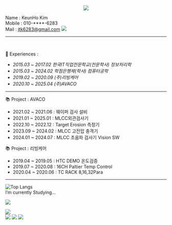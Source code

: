 
<div align="center">
  <img src="https://capsule-render.vercel.app/api?type=waving&color=auto&height=200&section=header&text=KeunHo Github&fontSize=60" />
  <br>
</div>

Name   : KeunHo Kim <br>
Mobile : 010-****-6283 <br>
Mail   : jtk6283@gmail.com <img src="https://img.shields.io/badge/Gmail-D14836?style=flat-square&logo=gmail&logoColor=white"/>  <br>

----
<br>

🥃 Experiences :
-   *2015.03 ~ 2017.02 한국IT직업전문학교(전문학사) 정보처리학* 
-   *2015.03 ~ 2024.02 학점은행제(학사) 컴퓨터공학*
-   *2019.02 ~ 2020.09 (주)리빙케어*
-   *2020.10 ~ 2025.04 (주)AVACO*

---

📚 Project : AVACO
-   2021.02 ~ 2021.06 : 웨이퍼 검사 설비
-   2021.01 ~ 2025.01 : MLCC외관검사기
-   2022.10 ~ 2022.12 : Target Erosion 측정기
-   2023.09 ~ 2024.02 : MLCC 고전압 충격기
-   2024.01 ~ 2024.07 : MLCC 초음파 검사기 Vision SW

📚 Project : 리빙케어
-   2019.04 ~ 2019.05 : HTC DEMO 온도검증
-   2019.07 ~ 2020.08 : 16CH Paltier Temp Control
-   2020.04 ~ 2020.06 : TC RACK 8,16,32Para


---
  <!-- 주석
  아이콘 포멧 = <img src="http://img.shields.io/badge/이름-색상코드?style=flat-square&logo=아이콘이름&logoColor=글자색상"/>
  -->

  ![Top Langs](https://github-readme-stats.vercel.app/api/top-langs/?username=DohanPAPA&layout=compact)
  <br>
  I’m currently Studying...
  <br>
  
  <!-- Badges -->
  <!--<img src="http://img.shields.io/badge/C-00599C?style=flat-square&logo=C&logoColor=white"/>-->                                             <!-- C -->
  <img src="https://img.shields.io/badge/C%23-239120?style=flat-square&logo=c-sharp&logoColor=white"/>                                   <!-- C# -->
  <!--<img src="https://img.shields.io/badge/Python-14354C?style=flat-square&logo=python&logoColor=white"/>-->                                  <!-- Python -->
  <img src="https://img.shields.io/badge/opencv-5C3EE8?style=flat-square&logo=opencv&logoColor=black">                                   <!-- OpenCV -->
  <br>
  <img src="https://img.shields.io/badge/Visual_Studio-5C2D91?style=for-the-badge&logo=visual%20studio&logoColor=white">                 <!-- Visual Sutio -->
  <img src="https://img.shields.io/badge/Visual_Studio_Code-0078D4?style=for-the-badge&logo=visual%20studio%20code&logoColor=white">     <!-- Visual Studio Code -->
  <img src="https://img.shields.io/badge/Notepad++-90E59A.svg?style=for-the-badge&logo=notepad%2B%2B&logoColor=black">                   <!-- NotePad++ -->


<!--![Anurag's GitHub stats](https://github-readme-stats.vercel.app/api?username=DohanPAPA&show_icons=true&theme=radical)-->




<!--
**DohanPAPA/DohanPAPA** is a ✨ _special_ ✨ repository because its `README.md` (this file) appears on your GitHub profile.

Here are some ideas to get you started:

- 🔭 I’m currently working on ...
- 🌱 I’m currently learning ...
- 👯 I’m looking to collaborate on ...
- 🤔 I’m looking for help with ...
- 💬 Ask me about ...
- 📫 How to reach me: ...
- 😄 Pronouns: ...
- ⚡ Fun fact: ...
-->
